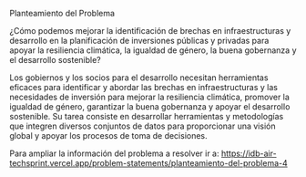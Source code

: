 Planteamiento del Problema

¿Cómo podemos mejorar la identificación de brechas en infraestructuras y desarrollo en la planificación de inversiones públicas y privadas para apoyar la resiliencia climática, la igualdad de género, la buena gobernanza y el desarrollo sostenible?

Los gobiernos y los socios para el desarrollo necesitan herramientas eficaces para identificar y abordar las brechas en infraestructuras y las necesidades de inversión para mejorar la resiliencia climática, promover la igualdad de género, garantizar la buena gobernanza y apoyar el desarrollo sostenible. Su tarea consiste en desarrollar herramientas y metodologías que integren diversos conjuntos de datos para proporcionar una visión global y apoyar los procesos de toma de decisiones.

Para ampliar la información del problema a resolver ir a: https://idb-air-techsprint.vercel.app/problem-statements/planteamiento-del-problema-4
